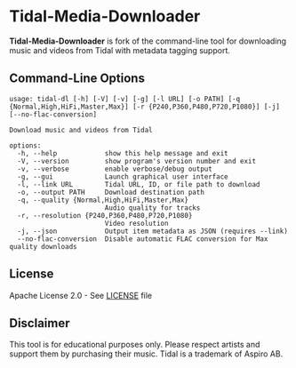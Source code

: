 # Tidal-Media-Downloader

**Tidal-Media-Downloader** is fork of the command-line tool for downloading music and videos from Tidal with metadata tagging support.

## Command-Line Options

```
usage: tidal-dl [-h] [-V] [-v] [-g] [-l URL] [-o PATH] [-q {Normal,High,HiFi,Master,Max}] [-r {P240,P360,P480,P720,P1080}] [-j] [--no-flac-conversion]

Download music and videos from Tidal

options:
  -h, --help            show this help message and exit
  -V, --version         show program's version number and exit
  -v, --verbose         enable verbose/debug output
  -g, --gui             Launch graphical user interface
  -l, --link URL        Tidal URL, ID, or file path to download
  -o, --output PATH     Download destination path
  -q, --quality {Normal,High,HiFi,Master,Max}
                        Audio quality for tracks
  -r, --resolution {P240,P360,P480,P720,P1080}
                        Video resolution
  -j, --json            Output item metadata as JSON (requires --link)
  --no-flac-conversion  Disable automatic FLAC conversion for Max quality downloads
```

## License

Apache License 2.0 - See [LICENSE](LICENSE) file

## Disclaimer

This tool is for educational purposes only. Please respect artists and support them by purchasing their music. Tidal is a trademark of Aspiro AB.


